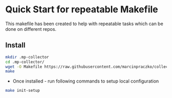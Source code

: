 # Quick Start for repeatable Makefile

This makefile has been created to help with repeatable tasks which can be done on different repos.

## Install

```bash
mkdir .mp-collector
cd .mp-collector/
wget -O Makefile https://raw.githubusercontent.com/marcinpraczko/collector/master/quick-start/Makefile
make
```

- Once installed - run following commands to setup local configuration

```bash
make init-setup
```
